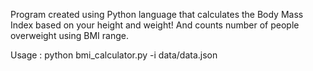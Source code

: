 Program created using Python language that calculates the Body Mass Index based on your height and weight!
And counts number of people overweight using BMI range.

Usage : python bmi_calculator.py -i data/data.json

